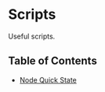 # Scripts

Useful scripts.

## Table of Contents

- [Node Quick State](https://github.com/development-laboratories/scripts/releases/download/v1.0.0/dnode.sh)
